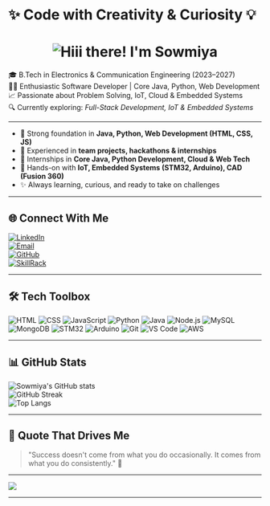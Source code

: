 # ✨ Code with Creativity & Curiosity 💡

<h1 align="center">
  <img src="https://readme-typing-svg.demolab.com?font=Fira+Code&size=25&pause=1000&center=true&vCenter=true&color=FF69B4&width=435&lines=Hi+there%2C+I'm+Sowmiya" alt="Hiii there! I'm Sowmiya" />
</h1>

🎓 B.Tech in Electronics & Communication Engineering (2023–2027)  
👩‍💻 Enthusiastic Software Developer | Core Java, Python, Web Development  
📈 Passionate about Problem Solving, IoT, Cloud & Embedded Systems  
🔍 Currently exploring: *Full-Stack Development, IoT & Embedded Systems*

---

- 🌟 Strong foundation in **Java, Python, Web Development (HTML, CSS, JS)**  
- 🤝 Experienced in **team projects, hackathons & internships**  
- 💼 Internships in **Core Java, Python Development, Cloud & Web Tech**  
- 🧠 Hands-on with **IoT, Embedded Systems (STM32, Arduino), CAD (Fusion 360)**  
- ✨ Always learning, curious, and ready to take on challenges  

---

## 🌐 Connect With Me

[![LinkedIn](https://img.shields.io/badge/LinkedIn-Connect-blue?logo=linkedin&logoColor=white)](http://www.linkedin.com/in/sowmiya-j-a1b364291)  
[![Email](https://img.shields.io/badge/Gmail-jothisowmi05%40gmail.com-red?logo=gmail&logoColor=white)](mailto:jothisowmi05@gmail.com)  
[![GitHub](https://img.shields.io/badge/GitHub-Sowmi--08--2005-black?logo=github&logoColor=white)](https://github.com/Sowmi-08-2005)  
[![SkillRack](https://img.shields.io/badge/SkillRack-Profile-orange)](http://www.skillrack.com/profile/470010/13a02e216837a5631e5ef9bd615684d19a522e5c)

---

## 🛠 Tech Toolbox

![HTML](https://img.shields.io/badge/HTML-e44d26?style=for-the-badge&logo=html5&logoColor=white)
![CSS](https://img.shields.io/badge/CSS-264de4?style=for-the-badge&logo=css3&logoColor=white)
![JavaScript](https://img.shields.io/badge/JavaScript-FFD700?style=for-the-badge&logo=javascript&logoColor=black)
![Python](https://img.shields.io/badge/Python-306998?style=for-the-badge&logo=python&logoColor=white)
![Java](https://img.shields.io/badge/Java-orange?style=for-the-badge&logo=java&logoColor=white)
![Node.js](https://img.shields.io/badge/Node.js-339933?style=for-the-badge&logo=nodedotjs&logoColor=white)
![MySQL](https://img.shields.io/badge/MySQL-00758F?style=for-the-badge&logo=mysql&logoColor=white)
![MongoDB](https://img.shields.io/badge/MongoDB-4DB33D?style=for-the-badge&logo=mongodb&logoColor=white)
![STM32](https://img.shields.io/badge/STM32-03234B?style=for-the-badge&logo=stmicroelectronics&logoColor=white)
![Arduino](https://img.shields.io/badge/Arduino-00979D?style=for-the-badge&logo=arduino&logoColor=white)
![Git](https://img.shields.io/badge/Git-F05033?style=for-the-badge&logo=git&logoColor=white)
![VS Code](https://img.shields.io/badge/VS%20Code-007ACC?style=for-the-badge&logo=visualstudiocode&logoColor=white)
![AWS](https://img.shields.io/badge/AWS-FF9900?style=for-the-badge&logo=amazonaws&logoColor=white)

---

## 📊 GitHub Stats

![Sowmiya's GitHub stats](https://github-readme-stats.vercel.app/api?username=Sowmi-08-2005&show_icons=true&theme=tokyonight&hide_border=true)  
![GitHub Streak](https://github-readme-streak-stats.herokuapp.com?user=Sowmi-08-2005&theme=tokyonight&hide_border=true)  
![Top Langs](https://github-readme-stats.vercel.app/api/top-langs/?username=Sowmi-08-2005&layout=compact&theme=tokyonight)

---

## 💬 Quote That Drives Me

> "Success doesn't come from what you do occasionally. It comes from what you do consistently." 🌟

---

[![](https://visitcount.itsvg.in/api?id=Sowmi-08-2005&icon=5&color=6)](https://visitcount.itsvg.in)

---

